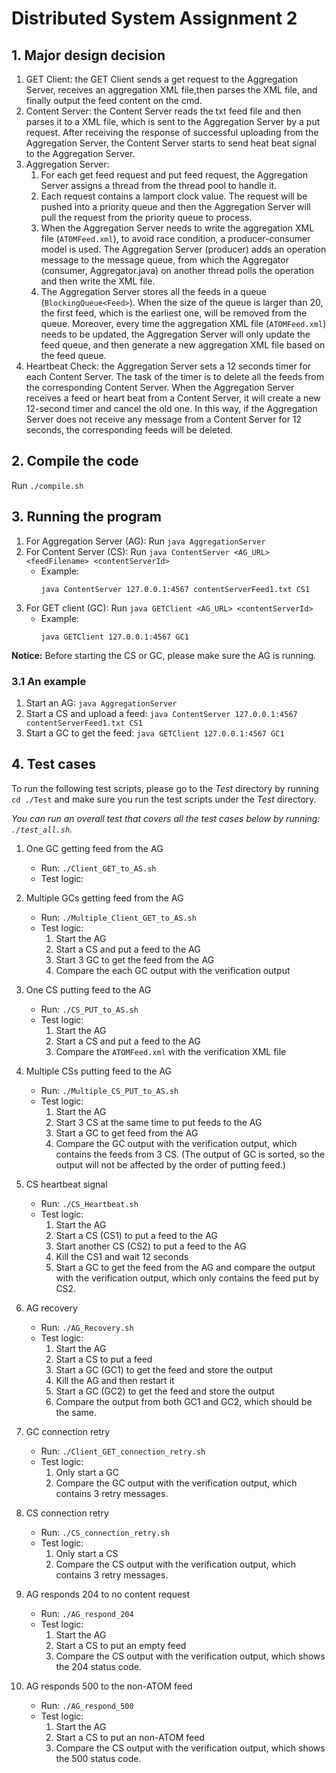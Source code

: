 # Distributed System Assignment 2
## 1. Major design decision
1. GET Client: the GET Client sends a get request to the Aggregation Server, receives an aggregation XML file,then parses the XML file, and finally output the feed content on the cmd. 
2. Content Server: the Content Server reads the txt feed file and then parses it to a XML file, which is sent to the Aggregation Server by a put request. After receiving the response of successful uploading from the Aggregation Server, the Content Server starts to send heat beat signal to the Aggregation Server. 
3. Aggregation Server: 
    1. For each get feed request and put feed request, the Aggregation Server assigns a thread from the thread pool to handle it. 
    2. Each request contains a lamport clock value. The request will be pushed into a priority queue and then the Aggregation Server will pull the request from the priority queue to process. 
    3. When the Aggregation Server needs to write the aggregation XML file (`ATOMFeed.xml`), to avoid race condition, a producer-consumer model is used. The Aggregation Server (producer) adds an operation message to the message queue, from which the Aggregator (consumer, Aggregator.java) on another thread polls the operation and then write the XML file. 
    4. The Aggregation Server stores all the feeds in a queue (`BlockingQueue<Feed>`). When the size of the queue is larger than 20, the first feed, which is the earliest one, will be removed from the queue. Moreover, every time the aggregation XML file (`ATOMFeed.xml`) needs to be updated, the Aggregation Server will only update the feed queue, and then generate a new aggregation XML file based on the feed queue. 
4. Heartbeat Check: the Aggregation Server sets a 12 seconds timer for each Content Server. The task of the timer is to delete all the feeds from the corresponding Content Server. When the Aggregation Server receives a feed or heart beat from a Content Server, it will create a new 12-second timer and cancel the old one. In this way, if the Aggregation Server does not receive any message from a Content Server for 12 seconds, the corresponding feeds will be deleted. 

## 2. Compile the code
Run `./compile.sh`

## 3. Running the program
1. For Aggregation Server (AG):
    Run `java AggregationServer`
2. For Content Server (CS):
    Run `java ContentServer <AG_URL> <feedFilename> <contentServerId>`
    - Example: 
        ```
        java ContentServer 127.0.0.1:4567 contentServerFeed1.txt CS1
        ```
3. For GET client (GC):
    Run `java GETClient <AG_URL> <contentServerId>`
     - Example: 
        ```
        java GETClient 127.0.0.1:4567 GC1
        ```
**Notice:** Before starting the CS or GC, please make sure the AG is running. 

### 3.1 An example 
1. Start an AG: `java AggregationServer`
2. Start a CS and upload a feed: `java ContentServer 127.0.0.1:4567 contentServerFeed1.txt CS1`
3. Start a GC to get the feed: `java GETClient 127.0.0.1:4567 GC1`

## 4. Test cases

To run the following test scripts, please go to the *Test* directory by running `cd ./Test` and make sure you run the test scripts under the *Test* directory. 

*You can run an overall test that covers all the test cases below by running:  `./test_all.sh`.*

1. One GC getting feed from the AG
    - Run: `./Client_GET_to_AS.sh`
    - Test logic: 
        
2. Multiple GCs getting feed from the AG
    - Run: `./Multiple_Client_GET_to_AS.sh`
    - Test logic:
        1. Start the AG
        2. Start a CS and put a feed to the AG
        3. Start 3 GC to get the feed from the AG
        4. Compare the each GC output with the verification output
3. One CS putting feed to the AG
    - Run: `./CS_PUT_to_AS.sh`
    - Test logic:
        1. Start the AG
        2. Start a CS and put a feed to the AG
        3. Compare the `ATOMFeed.xml` with the verification XML file
4. Multiple CSs putting feed to the AG
    - Run: `./Multiple_CS_PUT_to_AS.sh`
    - Test logic:
        1. Start the AG
        2. Start 3 CS at the same time to put feeds to the AG
        3. Start a GC to get feed from the AG
        4. Compare the GC output with the verification output, which contains the feeds from 3 CS. (The output of GC is sorted, so the output will not be affected by the order of putting feed.)
5. CS heartbeat signal
    - Run: `./CS_Heartbeat.sh`
    - Test logic:
        1. Start the AG
        2. Start a CS (CS1) to put a feed to the AG
        3. Start another CS (CS2) to put a feed to the AG
        4. Kill the CS1 and wait 12 seconds
        5. Start a GC to get the feed from the AG and compare the output with the verification output, which only contains the feed put by CS2. 
6. AG recovery
    - Run: `./AG_Recovery.sh`
    - Test logic: 
        1. Start the AG
        2. Start a CS to put a feed
        3. Start a GC (GC1) to get the feed and store the output
        4. Kill the AG and then restart it
        5. Start a GC (GC2) to get the feed and store the output
        6. Compare the output from both GC1 and GC2, which should be the same. 
7. GC connection retry
    - Run: `./Client_GET_connection_retry.sh`
    - Test logic:
        1. Only start a GC
        2. Compare the GC output with the verification output, which contains 3 retry messages. 
8. CS connection retry
    - Run: `./CS_connection_retry.sh`
    - Test logic:
        1. Only start a CS 
        2. Compare the CS output with the verification output, which contains 3 retry messages. 
9. AG responds 204 to no content request
    - Run: `./AG_respond_204`
    - Test logic: 
        1. Start the AG
        2. Start a CS to put an empty feed
        3. Compare the CS output with the verification output, which shows the 204 status code. 
10. AG responds 500 to the non-ATOM feed
    - Run: `./AG_respond_500`
    - Test logic: 
        1. Start the AG
        2. Start a CS to put an non-ATOM feed
        3. Compare the CS output with the verification output, which shows the 500 status code. 



